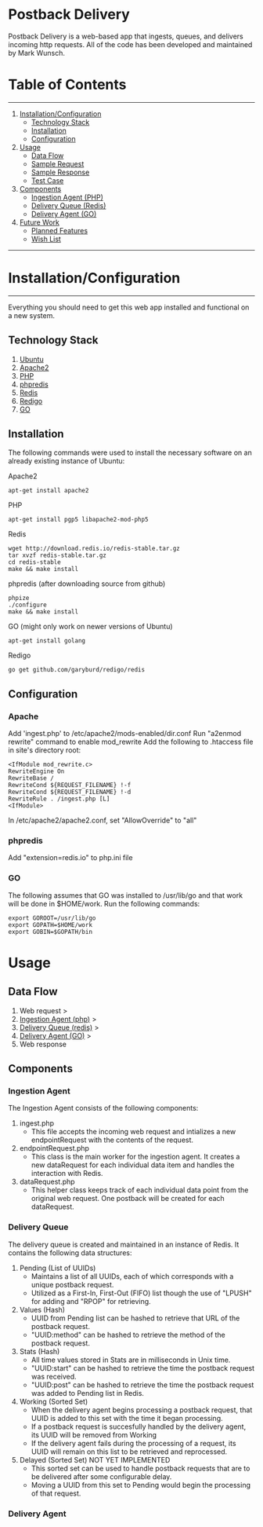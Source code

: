 # Postback Delivery

Postback Delivery is a web-based app that ingests, queues, and delivers incoming http requests. All of the code has been developed and maintained by Mark Wunsch. 

# Table of Contents
-----
1. [Installation/Configuration](#installationconfiguration)
   * [Technology Stack](#technologystack)
   * [Installation](#installation)
   * [Configuration](#configuration)
1. [Usage](#usage)
   * [Data Flow](#dataflow)
   * [Sample Request](#samplerequest)
   * [Sample Response](#sampleresponse)
   * [Test Case](#testcase)
1. [Components](#components)
   * [Ingestion Agent (PHP)](#ingestionagent)
   * [Delivery Queue (Redis)](#deliveryqueue)
   * [Delivery Agent (GO)](#deliveryagent)
1. [Future Work](#futurework)
   * [Planned Features](#plannedfeatures)
   * [Wish List](#wishlist)

-----

# Installation/Configuration
-----

Everything you should need to get this web app installed and functional on a new system.

## Technology Stack

1. [Ubuntu](http://www.ubuntu.com/download)
1. [Apache2](https://httpd.apache.org/download.cgi#apache24)
1. [PHP](http://php.net/downloads.php)
1. [phpredis](https://github.com/phpredis/phpredis)
1. [Redis](http://redis.io/download)
1. [Redigo](https://golang.org/)
1. [GO](https://golang.org/)

## Installation

The following commands were used to install the necessary software on an already existing instance of Ubuntu:

Apache2
~~~
apt-get install apache2
~~~
PHP
~~~
apt-get install pgp5 libapache2-mod-php5
~~~
Redis
~~~
wget http://download.redis.io/redis-stable.tar.gz
tar xvzf redis-stable.tar.gz
cd redis-stable
make && make install
~~~
phpredis (after downloading source from github)
~~~
phpize
./configure
make && make install
~~~
GO (might only work on newer versions of Ubuntu)
~~~
apt-get install golang
~~~
Redigo
~~~
go get github.com/garyburd/redigo/redis
~~~

## Configuration

### Apache
Add 'ingest.php' to /etc/apache2/mods-enabled/dir.conf
Run "a2enmod rewrite" command to enable mod_rewrite
Add the following to .htaccess file in site's directory root:
~~~
<IfModule mod_rewrite.c>
RewriteEngine On
RewriteBase /
RewriteCond ${REQUEST_FILENAME} !-f
RewriteCond ${REQUEST_FILENAME} !-d
RewriteRule . /ingest.php [L]
<IfModule>
~~~
In /etc/apache2/apache2.conf, set "AllowOverride" to "all"

### phpredis
Add "extension=redis.io" to php.ini file

### GO
The following assumes that GO was installed to /usr/lib/go and that work will be done in $HOME/work.
Run the following commands:
~~~
export GOROOT=/usr/lib/go
export GOPATH=$HOME/work
export GOBIN=$GOPATH/bin
~~~

# Usage

## Data Flow
1. Web request >
2. [Ingestion Agent (php)](#ingestionagent) >
3. [Delivery Queue (redis)](#deliveryqueue) >
4. [Delivery Agent (GO)](#deliveryagent) >
5. Web response

## Components

### Ingestion Agent
The Ingestion Agent consists of the following components:
1. ingest.php
   * This file accepts the incoming web request and intializes a new endpointRequest with the contents of the request.
1. endpointRequest.php
   * This class is the main worker for the ingestion agent. It creates a new dataRequest for each individual data item and handles the interaction with Redis.
1. dataRequest.php
   * This helper class keeps track of each individual data point from the original web request. One postback will be created for each dataRequest.

### Delivery Queue
The delivery queue is created and maintained in an instance of Redis. It contains the following data structures:
1. Pending (List of UUIDs) 
   * Maintains a list of all UUIDs, each of which corresponds with a unique postback request.
   * Utilized as a First-In, First-Out (FIFO) list though the use of "LPUSH" for adding and "RPOP" for retrieving. 
1. Values (Hash)
   * UUID from Pending list can be hashed to retrieve that URL of the postback request.
   * "UUID:method" can be hashed to retrieve the method of the postback request.
1. Stats (Hash)
   * All time values stored in Stats are in milliseconds in Unix time.
   * "UUID:start" can be hashed to retrieve the time the postback request was received.
   * "UUID:post" can be hashed to retrieve the time the postback request was added to Pending list in Redis.
1. Working (Sorted Set)
   * When the delivery agent begins processing a postback request, that UUID is added to this set with the time it began processing.
   * If a postback request is succesfully handled by the delivery agent, its UUID will be removed from Working
   * If the delivery agent fails during the processing of a request, its UUID will remain on this list to be retrieved and reprocessed.
1. Delayed (Sorted Set) NOT YET IMPLEMENTED
   * This sorted set can be used to handle postback requests that are to be delivered after some configurable delay. 
   * Moving a UUID from this set to Pending would begin the processing of that request.

### Delivery Agent


